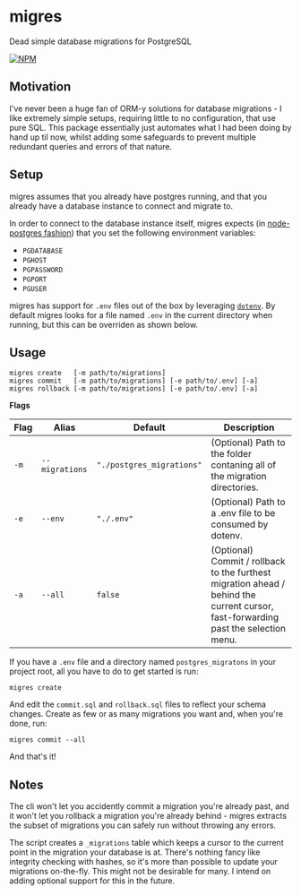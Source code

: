 # migres
Dead simple database migrations for PostgreSQL

[![NPM](https://nodei.co/npm/migres.png)](https://nodei.co/npm/migres/)

## Motivation
I've never been a huge fan of ORM-y solutions for database migrations - I like extremely simple setups, requiring little to no configuration, that use pure SQL. This package essentially just automates what I had been doing by hand up til now, whilst adding some safeguards to prevent multiple redundant queries and errors of that nature.

## Setup
migres assumes that you already have postgres running, and that you already have a database instance to connect and migrate to.

In order to connect to the database instance itself, migres expects (in [node-postgres fashion](https://node-postgres.com/features/connecting)) that you set the following environment variables:

 - `PGDATABASE`
 - `PGHOST`
 - `PGPASSWORD`
 - `PGPORT`
 - `PGUSER`
 
migres has support for `.env` files out of the box by leveraging [`dotenv`](http://npmjs.com/dotenv). By default migres looks for a file named `.env` in the current directory when running, but this can be overriden as shown below.

## Usage
```
migres create   [-m path/to/migrations]
migres commit   [-m path/to/migrations] [-e path/to/.env] [-a]
migres rollback [-m path/to/migrations] [-e path/to/.env] [-a]
```

**Flags**

| Flag | Alias | Default | Description |
| ------------- | ------------- | ------------- | ------------- |
| `-m`  | `--migrations`  | `"./postgres_migrations"`  | (Optional) Path to the folder contaning all of the migration directories.  |
| `-e` | `--env`  | `"./.env"`  | (Optional) Path to a .env file to be consumed by dotenv. |
| `-a` | `--all`  | `false`  | (Optional) Commit / rollback to the furthest migration ahead / behind the current cursor, fast-forwarding past the selection menu. | 

If you have a `.env` file and a directory named `postgres_migratons` in your project root, all you have to do to get started is run:
```
migres create
```
And edit the `commit.sql` and `rollback.sql` files to reflect your schema changes. Create as few or as many migrations you want and, when you're done, run:
```
migres commit --all
```

And that's it!

## Notes
The cli won't let you accidently commit a migration you're already past, and it won't let you rollback a migration you're already behind - migres extracts the subset of migrations you can safely run without throwing any errors.

The script creates a `_migrations` table which keeps a cursor to the current point in the migration your database is at. There's nothing fancy like integrity checking with hashes, so it's more than possible to update your migrations on-the-fly. This might not be desirable for many. I intend on adding optional support for this in the future.
